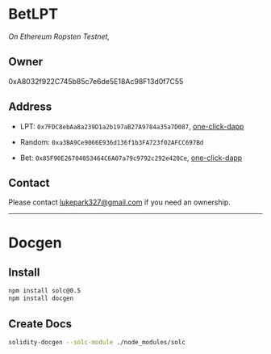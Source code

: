# BetLPT

*On Ethereum Ropsten Testnet,*

## Owner

0xA8032f922C745b85c7e6de5E18Ac98F13d0f7C55

## Address

* LPT: `0x7FDC8ebAa8a239D1a2b197aB27A9784a35a7D087`, [one-click-dapp](https://oneclickdapp.com/albert-combine)

* Random: `0xa3BA9Ce9066E936d136f1b3FA723f02AFCC697Bd`

* Bet: `0x85F90E26704053464C6A07a79c9792c292e420Ce`, [one-click-dapp](https://oneclickdapp.com/water-lily)

## Contact

Please contact [lukepark327@gmail.com](mailto:lukepark327@gmail.com) if you need an ownership.

---

# Docgen

## Install

```bash
npm install solc@0.5
npm install docgen
```

## Create Docs

```bash
solidity-docgen --solc-module ./node_modules/solc
```
